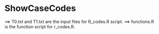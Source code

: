 # ShowCaseCodes
==> T0.txt and T1.txt are the input files for R_codes.R script.
==> functions.R is the function script for r_codes.R.
